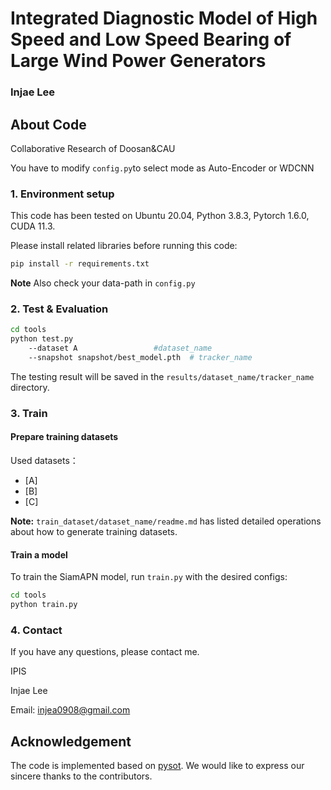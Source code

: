 # Integrated Diagnostic Model of High Speed and Low Speed Bearing of Large Wind Power Generators

### Injae Lee


## About Code
Collaborative Research of Doosan&CAU

You have to modify `config.py`to select mode as Auto-Encoder or WDCNN
### 1. Environment setup
This code has been tested on Ubuntu 20.04, Python 3.8.3, Pytorch 1.6.0, CUDA 11.3.

Please install related libraries before running this code: 
```bash
pip install -r requirements.txt
```
**Note** Also check your data-path in `config.py` 

### 2. Test & Evaluation


```bash 
cd tools
python test.py                                
	--dataset A                 #dataset_name
	--snapshot snapshot/best_model.pth  # tracker_name
```
The testing result will be saved in the `results/dataset_name/tracker_name` directory.

### 3. Train

#### Prepare training datasets

Used datasets：
* [A]
* [B]
* [C]



**Note:** `train_dataset/dataset_name/readme.md` has listed detailed operations about how to generate training datasets.


#### Train a model
To train the SiamAPN model, run `train.py` with the desired configs:

```bash
cd tools
python train.py
```

### 4. Contact
If you have any questions, please contact me.

IPIS

Injae Lee

Email: [injea0908@gmail.com](injea0908@gmail.com)


## Acknowledgement
The code is implemented based on [pysot](https://github.com/STVIR/pysot). We would like to express our sincere thanks to the contributors.